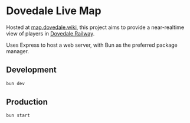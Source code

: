 # Dovedale Live Map

Hosted at [map.dovedale.wiki](https://map.dovedale.wiki), this project aims to provide a near-realtime view of players in [Dovedale Railway](https://play.dovedale.wiki).

Uses Express to host a web server, with Bun as the preferred package manager.


## Development

```sh
bun dev
```

## Production

```sh
bun start
```
